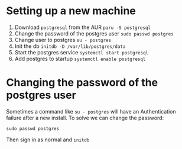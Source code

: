 # Setting up a new machine

1. Download `postgresql` from the AUR `paru -S postgresql`
2. Change the password of the postgres user `sudo passwd postgres`
3. Change user to postgres `su - postgres`
4. Init the db `initdb -D /var/lib/postgres/data`
5. Start the postgres service `systemctl start postgresql`
6. Add postgres to startup `systemctl enable postgresql`

# Changing the password of the postgres user

Sometimes a command like `su - postgres` will have an Authentication failure
after a new install. To solve we can change the password:

```
sudo passwd postgres
```

Then sign in as normal and `initdb`

